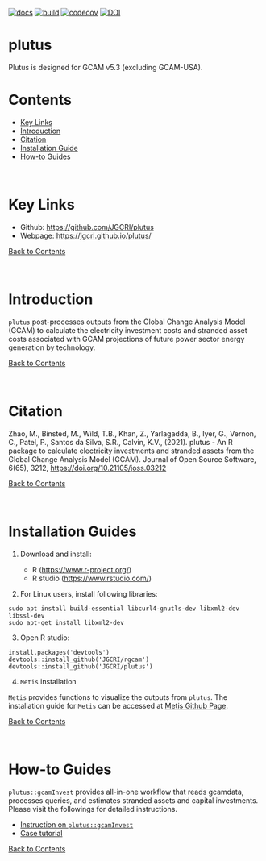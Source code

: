 [![docs](https://github.com/JGCRI/plutus/actions/workflows/pkgdown.yaml/badge.svg)](https://github.com/JGCRI/plutus/actions/workflows/docs.yaml)
[![build](https://github.com/JGCRI/plutus/actions/workflows/rcmd.yml/badge.svg)](https://github.com/JGCRI/plutus/actions/workflows/rcmd.yml)
[![codecov](https://codecov.io/gh/JGCRI/plutus/branch/main/graph/badge.svg?token=1PK34KIHKE)](https://codecov.io/gh/JGCRI/plutus)
[![DOI](https://joss.theoj.org/papers/10.21105/joss.03212/status.svg)](https://doi.org/10.21105/joss.03212)

# plutus
Plutus is designed for GCAM v5.3 (excluding GCAM-USA).
<br />

<!-------------------------->
<!-------------------------->
# <a name="Contents"></a>Contents
<!-------------------------->
<!-------------------------->

- [Key Links](#KeyLinks)
- [Introduction](#Introduction)
- [Citation](#Citation)
- [Installation Guide](#InstallGuides)
- [How-to Guides](#How-toGuides) 

<br />

<!-------------------------->
<!-------------------------->
# <a name="KeyLinks"></a>Key Links
<!-------------------------->
<!-------------------------->

- Github: https://github.com/JGCRI/plutus
- Webpage: https://jgcri.github.io/plutus/

[Back to Contents](#Contents)

<br />

<!-------------------------->
<!-------------------------->
# <a name="Introduction"></a>Introduction
<!-------------------------->
<!-------------------------->

`plutus` post-processes outputs from the Global Change Analysis Model (GCAM) to calculate the electricity investment costs and stranded asset costs associated with GCAM projections of future power sector energy generation by technology.


[Back to Contents](#Contents)

<br />

<!-------------------------->
<!-------------------------->
# <a name="Citation"></a>Citation
<!-------------------------->
<!-------------------------->

Zhao, M., Binsted, M., Wild, T.B., Khan, Z., Yarlagadda, B., Iyer, G., Vernon, C., Patel, P., Santos da Silva, S.R., Calvin, K.V., (2021). plutus - An R package to calculate electricity investments and stranded assets from the Global Change Analysis Model (GCAM). Journal of Open Source Software, 6(65), 3212, https://doi.org/10.21105/joss.03212


[Back to Contents](#Contents)

<br />


<!-------------------------->
<!-------------------------->
# <a name="InstallationGuides"></a>Installation Guides
<!-------------------------->
<!-------------------------->

1. Download and install:

    - R (https://www.r-project.org/)
    - R studio (https://www.rstudio.com/)

2. For Linux users, install following libraries:

```
sudo apt install build-essential libcurl4-gnutls-dev libxml2-dev libssl-dev
sudo apt-get install libxml2-dev
```
    
3. Open R studio:

```
install.packages('devtools')
devtools::install_github('JGCRI/rgcam')
devtools::install_github('JGCRI/plutus')
```

4. `Metis` installation

`Metis` provides functions to visualize the outputs from `plutus`. The installation guide for `Metis` can be accessed at [Metis Github Page](https://github.com/JGCRI/metis).

[Back to Contents](#Contents)

<br />


<!-------------------------->
<!-------------------------->
# <a name="How-toGuides"></a>How-to Guides
<!-------------------------->
<!-------------------------->
`plutus::gcamInvest` provides all-in-one workflow that reads gcamdata, processes queries, and estimates stranded assets and capital investments. Please visit the followings for detailed instructions.

- [Instruction on `plutus::gcamInvest`](https://jgcri.github.io/plutus/articles/gcamInvest.html)
- [Case tutorial](https://jgcri.github.io/plutus/articles/CaseTutorial.html)

[Back to Contents](#Contents)

<br />
